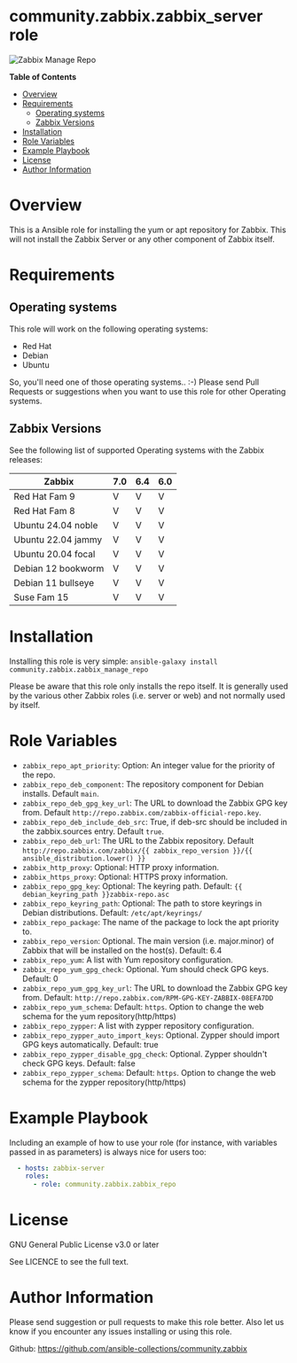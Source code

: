 # community.zabbix.zabbix_server role

![Zabbix Manage Repo](https://github.com/ansible-collections/community.zabbix/workflows/community.zabbix.zabbix_manage_repo/badge.svg)

**Table of Contents**

- [Overview](#overview)
- [Requirements](#requirements)
  * [Operating systems](#operating-systems)
  * [Zabbix Versions](#zabbix-versions)
- [Installation](#installation)
- [Role Variables](#role-variables)
- [Example Playbook](#example-playbook)
- [License](#license)
- [Author Information](#author-information)

# Overview

This is a Ansible role for installing the yum or apt repository for Zabbix.  This will not install the Zabbix Server or any other component of Zabbix itself.

# Requirements

## Operating systems

This role will work on the following operating systems:

 * Red Hat
 * Debian
 * Ubuntu

So, you'll need one of those operating systems.. :-)
Please send Pull Requests or suggestions when you want to use this role for other Operating systems.

## Zabbix Versions

See the following list of supported Operating systems with the Zabbix releases:

| Zabbix              | 7.0 | 6.4 | 6.0 |
|---------------------|-----|-----|-----|
| Red Hat Fam 9       |  V  |  V  |  V  |
| Red Hat Fam 8       |  V  |  V  |  V  |
| Ubuntu 24.04 noble  |  V  |  V  |  V  |
| Ubuntu 22.04 jammy  |  V  |  V  |  V  |
| Ubuntu 20.04 focal  |  V  |  V  |  V  |
| Debian 12 bookworm  |  V  |  V  |  V  |
| Debian 11 bullseye  |  V  |  V  |  V  |
| Suse Fam 15         |  V  |  V  |  V  |

# Installation

Installing this role is very simple: `ansible-galaxy install community.zabbix.zabbix_manage_repo`

Please be aware that this role only installs the repo itself.  It is generally used by the various other Zabbix roles (i.e. server or web) and not normally used by itself.

# Role Variables

* `zabbix_repo_apt_priority`: Option:  An integer value for the priority of the repo.
* `zabbix_repo_deb_component`: The repository component for Debian installs. Default `main`.
* `zabbix_repo_deb_gpg_key_url`: The URL to download the Zabbix GPG key from. Default `http://repo.zabbix.com/zabbix-official-repo.key`.
* `zabbix_repo_deb_include_deb_src`: True, if deb-src should be included in the zabbix.sources entry. Default `true`.
* `zabbix_repo_deb_url`: The URL to the Zabbix repository.  Default `http://repo.zabbix.com/zabbix/{{ zabbix_repo_version }}/{{ ansible_distribution.lower() }}`
* `zabbix_http_proxy`: Optional: HTTP proxy information.
* `zabbix_https_proxy`: Optional: HTTPS proxy information.
* `zabbix_repo_gpg_key`: Optional: The keyring path.  Default: `{{ debian_keyring_path }}zabbix-repo.asc`
* `zabbix_repo_keyring_path`: Optional: The path to store keyrings in Debian distributions.  Default: `/etc/apt/keyrings/`
* `zabbix_repo_package`: The name of the package to lock the apt priority to.
* `zabbix_repo_version`: Optional. The main version (i.e. major.minor) of Zabbix that will be installed on the host(s).  Default: 6.4
* `zabbix_repo_yum`: A list with Yum repository configuration.
* `zabbix_repo_yum_gpg_check`: Optional.  Yum should check GPG keys.  Default: 0
* `zabbix_repo_yum_gpg_key_url`: The URL to download the Zabbix GPG key from. Default: `http://repo.zabbix.com/RPM-GPG-KEY-ZABBIX-08EFA7DD`
* `zabbix_repo_yum_schema`: Default: `https`. Option to change the web schema for the yum repository(http/https)
* `zabbix_repo_zypper`: A list with zypper repository configuration.
* `zabbix_repo_zypper_auto_import_keys`: Optional. Zypper should import GPG keys automatically. Default: true
* `zabbix_repo_zypper_disable_gpg_check`: Optional. Zypper shouldn't check GPG keys.  Default: false
* `zabbix_repo_zypper_schema`: Default: `https`. Option to change the web schema for the zypper repository(http/https)

# Example Playbook

Including an example of how to use your role (for instance, with variables passed in as parameters) is always nice for users too:

```yaml
  - hosts: zabbix-server
    roles:
      - role: community.zabbix.zabbix_repo
```

# License

GNU General Public License v3.0 or later

See LICENCE to see the full text.

# Author Information

Please send suggestion or pull requests to make this role better. Also let us know if you encounter any issues installing or using this role.

Github: https://github.com/ansible-collections/community.zabbix
